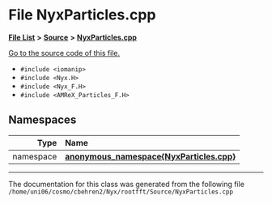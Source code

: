 
# File NyxParticles.cpp


[**File List**](files.md) **>** [**Source**](dir_74389ed8173ad57b461b9d623a1f3867.md) **>** [**NyxParticles.cpp**](NyxParticles_8cpp.md)

[Go to the source code of this file.](NyxParticles_8cpp_source.md)



* `#include <iomanip>`
* `#include <Nyx.H>`
* `#include <Nyx_F.H>`
* `#include <AMReX_Particles_F.H>`









## Namespaces

| Type | Name |
| ---: | :--- |
| namespace | [**anonymous\_namespace{NyxParticles.cpp}**](namespaceanonymous__namespace_02NyxParticles_8cpp_03.md) <br> |















------------------------------
The documentation for this class was generated from the following file `/home/uni06/cosmo/cbehren2/Nyx/rootfft/Source/NyxParticles.cpp`